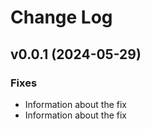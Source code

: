 # Change Log

## v0.0.1 (2024-05-29)

### Fixes

* Information about the fix
* Information about the fix

